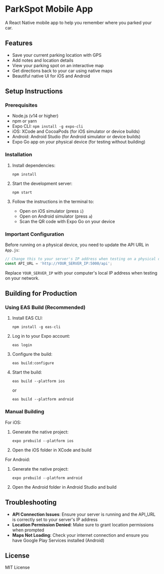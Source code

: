 # ParkSpot Mobile App

A React Native mobile app to help you remember where you parked your car.

## Features

- Save your current parking location with GPS
- Add notes and location details
- View your parking spot on an interactive map
- Get directions back to your car using native maps
- Beautiful native UI for iOS and Android

## Setup Instructions

### Prerequisites

- Node.js (v14 or higher)
- npm or yarn
- Expo CLI: `npm install -g expo-cli`
- iOS: XCode and CocoaPods (for iOS simulator or device builds)
- Android: Android Studio (for Android simulator or device builds)
- Expo Go app on your physical device (for testing without building)

### Installation

1. Install dependencies:
   ```
   npm install
   ```

2. Start the development server:
   ```
   npm start
   ```

3. Follow the instructions in the terminal to:
   - Open on iOS simulator (press `i`)
   - Open on Android simulator (press `a`)
   - Scan the QR code with Expo Go on your device

### Important Configuration

Before running on a physical device, you need to update the API URL in `App.js`:

```javascript
// Change this to your server's IP address when testing on a physical device
const API_URL = 'http://YOUR_SERVER_IP:5000/api';
```

Replace `YOUR_SERVER_IP` with your computer's local IP address when testing on your network.

## Building for Production

### Using EAS Build (Recommended)

1. Install EAS CLI:
   ```
   npm install -g eas-cli
   ```

2. Log in to your Expo account:
   ```
   eas login
   ```

3. Configure the build:
   ```
   eas build:configure
   ```

4. Start the build:
   ```
   eas build --platform ios
   ```
   or
   ```
   eas build --platform android
   ```

### Manual Building

For iOS:
1. Generate the native project:
   ```
   expo prebuild --platform ios
   ```
2. Open the iOS folder in XCode and build

For Android:
1. Generate the native project:
   ```
   expo prebuild --platform android
   ```
2. Open the Android folder in Android Studio and build

## Troubleshooting

- **API Connection Issues**: Ensure your server is running and the API_URL is correctly set to your server's IP address
- **Location Permission Denied**: Make sure to grant location permissions when prompted
- **Maps Not Loading**: Check your internet connection and ensure you have Google Play Services installed (Android)

## License

MIT License 